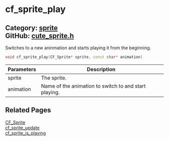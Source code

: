 # cf_sprite_play

Category: [sprite](https://github.com/RandyGaul/cute_framework/blob/master/docs/api_reference?id=sprite)  
GitHub: [cute_sprite.h](https://github.com/RandyGaul/cute_framework/blob/master/include/cute_sprite.h)  
---

Switches to a new aninmation and starts playing it from the beginning.

```cpp
void cf_sprite_play(CF_Sprite* sprite, const char* animation)
```

Parameters | Description
--- | ---
sprite | The sprite.
animation | Name of the animation to switch to and start playing.

## Related Pages

[CF_Sprite](https://github.com/RandyGaul/cute_framework/blob/master/docs/sprite/cf_sprite.md)  
[cf_sprite_update](https://github.com/RandyGaul/cute_framework/blob/master/docs/sprite/cf_sprite_update.md)  
[cf_sprite_is_playing](https://github.com/RandyGaul/cute_framework/blob/master/docs/sprite/cf_sprite_is_playing.md)  
